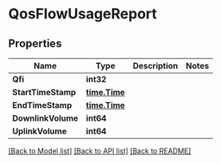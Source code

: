 # QosFlowUsageReport

## Properties
Name | Type | Description | Notes
------------ | ------------- | ------------- | -------------
**Qfi** | **int32** |  | 
**StartTimeStamp** | [**time.Time**](time.Time.md) |  | 
**EndTimeStamp** | [**time.Time**](time.Time.md) |  | 
**DownlinkVolume** | **int64** |  | 
**UplinkVolume** | **int64** |  | 

[[Back to Model list]](../README.md#documentation-for-models) [[Back to API list]](../README.md#documentation-for-api-endpoints) [[Back to README]](../README.md)


